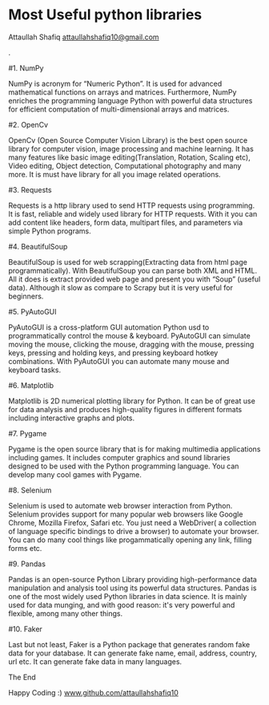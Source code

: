 # Most Useful python libraries

Attaullah Shafiq
attaullahshafiq10@gmail.com

.

#1. NumPy

NumPy is acronym for “Numeric Python”. It is used for advanced mathematical functions on arrays and matrices. Furthermore, NumPy enriches the programming language Python with powerful data structures for efficient computation of multi-dimensional arrays and matrices.

#2. OpenCv

OpenCv (Open Source Computer Vision Library) is the best open source library for computer vision, image processing and machine learning. It has many features like basic image editing(Translation, Rotation, Scaling etc), Video editing, Object detection, Computational photography and many more. It is must have library for all you image related operations.

#3. Requests

Requests is a http library used to send HTTP requests using programming. It is fast, reliable and widely used library for HTTP requests. With it you can add content like headers, form data, multipart files, and parameters via simple Python programs.

#4. BeautifulSoup

BeautifulSoup is used for web scrapping(Extracting data from html page programmatically). With BeautifulSoup you can parse both XML and HTML. All it does is extract provided web page and present you with “Soup” (useful data). Although it slow as compare to Scrapy but it is very useful for beginners.

#5. PyAutoGUI

PyAutoGUI is a cross-platform GUI automation Python usd to programmatically control the mouse & keyboard. PyAutoGUI can simulate moving the mouse, clicking the mouse, dragging with the mouse, pressing keys, pressing and holding keys, and pressing keyboard hotkey combinations. With PyAutoGUI you can automate many mouse and keyboard tasks.

#6. Matplotlib

Matplotlib is 2D numerical plotting library for Python. It can be of great use for data analysis and produces high-quality figures in different formats including interactive graphs and plots.

#7. Pygame

Pygame is the open source library that is for making multimedia applications including games. It includes computer graphics and sound libraries designed to be used with the Python programming language. You can develop many cool games with Pygame.

#8. Selenium

Selenium is used to automate web browser interaction from Python. Selenium provides support for many popular web browsers like Google Chrome, Mozilla Firefox, Safari etc. You just need a WebDriver( a collection of language specific bindings to drive a browser) to automate your browser. You can do many cool things like progammatically opening any link, filling forms etc.

#9. Pandas

Pandas is an open-source Python Library providing high-performance data manipulation and analysis tool using its powerful data structures. Pandas is one of the most widely used Python libraries in data science. It is mainly used for data munging, and with good reason: it's very powerful and flexible, among many other things.

#10. Faker

Last but not least, Faker is a Python package that generates random fake data for your database. It can generate fake name, email, address, country, url etc. It can generate fake data in many languages.

The End

Happy Coding :)
www.github.com/attaullahshafiq10
